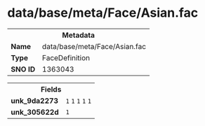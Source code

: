 <h1>data/base/meta/Face/Asian.fac</h1><table><tr><th colspan="100%">Metadata</th></tr><tr><td><b>Name</b></td><td>data/base/meta/Face/Asian.fac</td></tr><tr><td><b>Type</b></td><td>FaceDefinition</td></tr><tr><td><b>SNO ID</b></td><td>1363043</td></tr></table>

<table><tr><th colspan="100%">Fields</th></tr><tr><td><b>unk_9da2273</b></td><td><code>1</code>
<code>1</code>
<code>1</code>
<code>1</code>
<code>1</code>
</td></tr><tr><td><b>unk_305622d</b></td><td><code>1</code></td></tr></table>

